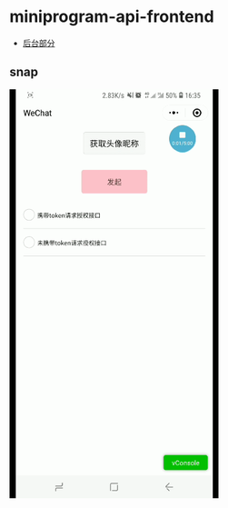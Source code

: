 # miniprogram-api-frontend

- [后台部分](https://github.com/metxnbr/miniprogram-api)

## snap

![2](./snap.gif)